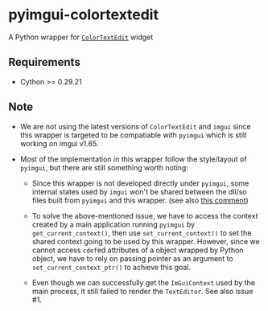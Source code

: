 #  pyimgui-colortextedit
A Python wrapper for [`ColorTextEdit`][gh_colortextedit] widget

## Requirements
- Cython >= 0.29.21

## Note
- We are not using the latest versions of `ColorTextEdit` and `imgui` since this wrapper is targeted to be compatiable with `pyimgui` which is still working on imgui v1.65.

- Most of the implementation in this wrapper follow the style/layout of `pyimgui`, but there are still something worth noting:

  - Since this wrapper is not developed directly under `pyimgui`, some internal states used by `imgui` won't be shared between the dll/so files built from `pyimgui` and this wrapper. (see also [this comment][imgui_context_sharing_desc])

  - To solve the above-mentioned issue, we have to access the context created by a main application running `pyimgui` by `get_current_context()`, then use `set_current_context()` to set the shared context going to be used by this wrapper. However, since we cannot access `cdef`ed attributes of a object wrapped by Python object, we have to rely on passing pointer as an argument to `set_current_context_ptr()` to achieve this goal.

  - Even though we can successfully get the `ImGuiContext` used by the main process, it still failed to render the `TextEditor`. See also issue #1.

[gh_colortextedit]: https://github.com/BalazsJako/ImGuiColorTextEdit
[imgui_context_sharing_desc]: https://github.com/ocornut/imgui/blob/7b1ab5b/imgui.cpp#L878-L898
